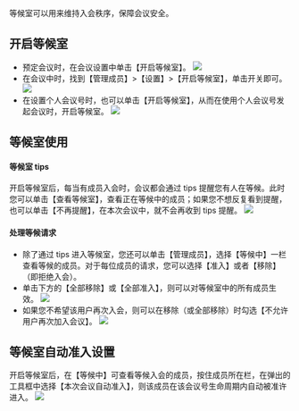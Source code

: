 等候室可以用来维持入会秩序，保障会议安全。
## 开启等候室
- 预定会议时，在会议设置中单击【开启等候室】。
![](https://main.qcloudimg.com/raw/c4948b1d4b7539e77394daa9593fc9b7.jpg)
- 在会议中时，找到【管理成员】>【设置】>【开启等候室】，单击开关即可。
![](https://main.qcloudimg.com/raw/d94cdd73a374beaea86c00a25c42d4c9.jpg)
- 在设置个人会议号时，也可以单击【开启等候室】，从而在使用个人会议号发起会议时，开启等候室。
![](https://main.qcloudimg.com/raw/b0cc39c97ba7d372fcd865f4aa6ac260.jpg)

## 等候室使用

#### 等候室 tips
开启等候室后，每当有成员入会时，会议都会通过 tips 提醒您有人在等候。此时您可以单击【查看等候室】，查看正在等候中的成员；如果您不想反复看到提醒，也可以单击【不再提醒】，在本次会议中，就不会再收到 tips 提醒。
![](https://main.qcloudimg.com/raw/448898701f635eb6bbd53846bb066785.png)

#### 处理等候请求
- 除了通过 tips 进入等候室，您还可以单击【管理成员】，选择【等候中】一栏查看等候的成员。对于每位成员的请求，您可以选择【准入】或者【移除】（即拒绝入会）。
- 单击下方的【全部移除】或【全部准入】，则可以对等候室中的所有成员生效。
![](https://main.qcloudimg.com/raw/3ed96cfcebb7a66a31b291c395548377.png)
- 如果您不希望该用户再次入会，则可以在移除（或全部移除）时勾选【不允许用户再次加入会议】。
![](https://main.qcloudimg.com/raw/e53bd6f97a1af5e3fca760993fa9ccd6.png)

## 等候室自动准入设置
开启等候室后，在【等候中】可查看等候入会的成员，按住成员所在栏，在弹出的工具框中选择【本次会议自动准入】，则该成员在该会议号生命周期内自动被准许进入。
![](https://main.qcloudimg.com/raw/d62ab962e187d0446088b9d372c4b845.jpg)
